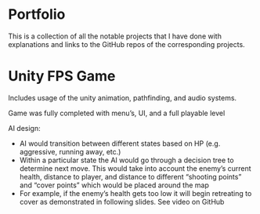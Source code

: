 # Portfolio
This is a collection of all the notable projects that I have done with explanations and links to the GitHub repos of the corresponding projects.

# Unity FPS Game
Includes usage of the unity animation, pathfinding, and audio systems.

Game was fully completed with menu’s, UI, and a full playable level

AI design:
- AI would transition between different states based on HP (e.g. aggressive, running away, etc.)
- Within a particular state the AI would go through a decision tree to determine next move. This would take into account the enemy’s current health, distance to player, and distance to different “shooting points” and “cover points” which would be placed around the map
- For example, if the enemy’s health gets too low it will begin retreating to cover as demonstrated in following slides. See video on GitHub

